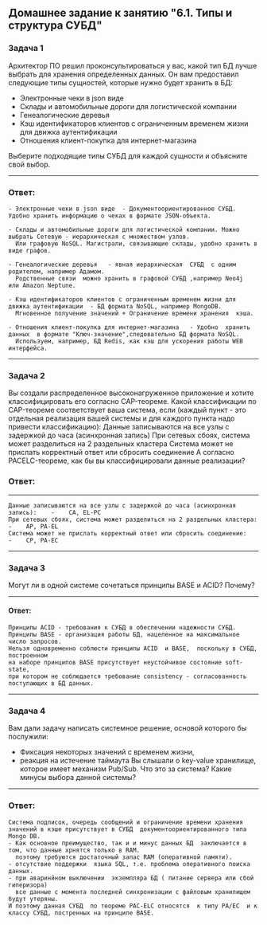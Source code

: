 ## Домашнее задание к занятию "6.1. Типы и структура СУБД"

### Задача 1
Архитектор ПО решил проконсультироваться у вас, какой тип БД лучше выбрать для хранения определенных данных.
Он вам предоставил следующие типы сущностей, которые нужно будет хранить в БД:
  - Электронные чеки в json виде
  - Склады и автомобильные дороги для логистической компании
  - Генеалогические деревья
  - Кэш идентификаторов клиентов с ограниченным временем жизни для движка аутентификации
  - Отношения клиент-покупка для интернет-магазина
  
Выберите подходящие типы СУБД для каждой сущности и объясните свой выбор.

----
### Ответ:

    - Электронные чеки в json виде  - Документоориентированное СУБД. Удобно хранить информацию о чеках в формате JSON-объекта.

    - Склады и автомобильные дороги для логистической компании. Можно выбрать Сетевую - иерархическая с множеством узлов.
      Или графовую NoSQL. Магистрали, связывающие склады, удобно хранить в виде графов.

    - Генеалогические деревья   - явная иерархическая  СУБД  с одним родителем, например Адамом. 
      Родственные связи  можно хранить в графовой СУБД ,например Neo4j  или Amazon Neptune.

    - Кэш идентификаторов клиентов с ограниченным временем жизни для движка аутентификации  - БД формата NoSQL, например MongoDB. 
      Мгновенное получение значений + Ограничение времени хранения  кэша.

    - Отношения клиент-покупка для интернет-магазина   - Удобно  хранить данных  в формате "Ключ-значение",следовательно БД формата NoSQL. 
      Используем, например, БД Redis, как кэш для ускорения работы WEB интерфейса. 

----
### Задача 2
Вы создали распределенное высоконагруженное приложение и хотите классифицировать его согласно CAP-теореме. 
Какой классификации по CAP-теореме соответствует ваша система, 
если (каждый пункт - это отдельная реализация вашей системы и для каждого пункта надо привести классификацию):
Данные записываются на все узлы с задержкой до часа (асинхронная запись)
При сетевых сбоях, система может разделиться на 2 раздельных кластера
Система может не прислать корректный ответ или сбросить соединение
А согласно PACELC-теореме, как бы вы классифицировали данные реализации?

### Ответ:
----
    Данные записываются на все узлы с задержкой до часа (асинхронная запись):    -    CA, EL-PC
    При сетевых сбоях, система может разделиться на 2 раздельных кластера:       -    AP, PA-EL
    Система может не прислать корректный ответ или сбросить соединение:          -    CP, PA-EC

----
### Задача 3
 Могут ли в одной системе сочетаться принципы BASE и ACID? Почему?

----
#### Ответ:

    Принципы ACID - требования к СУБД в обеспечении надежности СУБД.
    Принципы BASE - организация работы БД, нацеленное на максимальное число запросов.  
    Нельзя одновременно соблюсти принципы ACID  и BASE,  поскольку в СУБД, построенном
    на наборе принципов BASE присутствует неустойчивое состояние soft-state, 
    при котором не соблюдается требование consistency - согласованность поступающих в БД данных.

----
### Задача 4
Вам дали задачу написать системное решение, основой которого бы послужили:
- Фиксация некоторых значений с временем жизни, 
- реакция на истечение таймаута
Вы слышали о key-value хранилище, которое имеет механизм Pub/Sub. 
Что это за система? Какие минусы выбора данной системы?

----
### Ответ:

    Система подписок, очередь сообщений и ограничение времени хранения значений в кэше присутствует в СУБД  документоориентированного типа 
    Mongo DB. 
    - Как основное преимущество, так и и минус данных БД  заключается в том, что данные хрнятся только в RAM.
      поэтому требуются достаточный запас RAM (оперативной памяти). 
    - отсутствие поддержки  языка SQL, т.е. проблема оперативного поиска данных.  
    - при аваринйном выключении  экземпляра БД ( питание сервера или сбой гиперизора)
      все данные с момента последней синхронизации с файловым хранилищем будут утеряны.
    И поэтому данная СУБД  по теореме PAC-ELC отноcятся  к типу PA/EC  и к классу СУБД, постренных на принципе BASE.